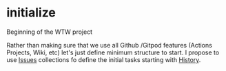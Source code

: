 # initialize
Beginning of the WTW project

Rather than making sure that we use all Github /Gitpod features (Actions Projects, Wiki, etc)
let's just define minimum structure to start. I propose to use [Issues](https://github.com/pacific-north/initialize/issues) 
collections fo define the initial tasks starting with [History](https://github.com/pacific-north/initialize/issues/1).
